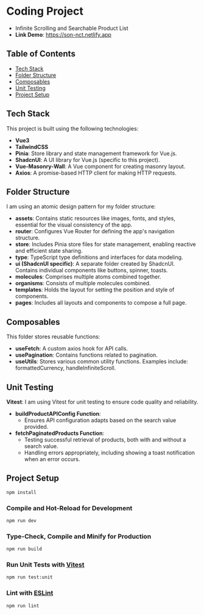 # Coding Project

- Infinite Scrolling and Searchable Product List
- **Link Demo**: https://son-nct.netlify.app

## Table of Contents

- [Tech Stack](#tech-stack)
- [Folder Structure](#folder-structure)
- [Composables](#composables)
- [Unit Testing](#unit-testing)
- [Project Setup](#project-setup)

## Tech Stack

This project is built using the following technologies:

- **Vue3**
- **TailwindCSS**
- **Pinia**: Store library and state management framework for Vue.js.
- **ShadcnUI**: A UI library for Vue.js (specific to this project).
- **Vue-Masonry-Wall**: A Vue component for creating masonry layout.
- **Axios**: A promise-based HTTP client for making HTTP requests.

## Folder Structure

I am using an atomic design pattern for my folder structure:
- **assets**: Contains static resources like images, fonts, and styles, essential for the visual consistency of the app.
- **router**: Configures Vue Router for defining the app's navigation structure.
- **store**: Includes Pinia store files for state management, enabling reactive and efficient state sharing.
- **type**: TypeScript type definitions and interfaces for data modeling.
- **ui (ShadcnUI specific)**: A separate folder created by ShadcnUI. Contains individual components like buttons, spinner, toasts.
- **molecules**: Comprises multiple atoms combined together.
- **organisms**: Consists of multiple molecules combined.
- **templates**: Holds the layout for setting the position and style of components.
- **pages**: Includes all layouts and components to compose a full page.

## Composables

This folder stores reusable functions:

- **useFetch**: A custom axios hook for API calls.
- **usePagination**: Contains functions related to pagination.
- **useUtils**: Stores various common utility functions. Examples include: formattedCurrency, handleInfiniteScroll.

## Unit Testing

**Vitest**: I am using Vitest for unit testing to ensure code quality and reliability.

- **buildProductAPIConfig Function**:
  - Ensures API configuration adapts based on the search value provided.
- **fetchPaginatedProducts Function**:
  - Testing successful retrieval of products, both with and without a search value.
  - Handling errors appropriately, including showing a toast notification when an error occurs.

## Project Setup

```sh
npm install
```

### Compile and Hot-Reload for Development

```sh
npm run dev
```

### Type-Check, Compile and Minify for Production

```sh
npm run build
```

### Run Unit Tests with [Vitest](https://vitest.dev/)

```sh
npm run test:unit
```

### Lint with [ESLint](https://eslint.org/)

```sh
npm run lint
```
